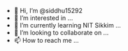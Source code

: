 - 👋 Hi, I’m @siddhu15292
- 👀 I’m interested in ...
- 🌱 I’m currently learning NIT Sikkim ...
- 💞️ I’m looking to collaborate on ...
- 📫 How to reach me ...

<!---
siddhu15292/siddhu15292 is a ✨ special ✨ repository because its `README.md` (this file) appears on your GitHub profile.
You can click the Preview link to take a look at your changes.
--->

